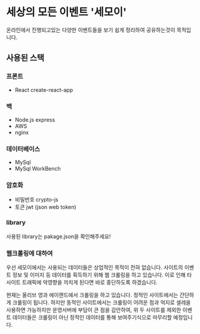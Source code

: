 # 세상의 모든 이벤트 '세모이'
온라인에서 진행되고있는 다양한 이벤트들을 보기 쉽게 정리하여 공유하는것이 목적입니다.


## 사용된 스택
### 프론트
- React create-react-app

### 백
- Node.js express
- AWS
- nginx

### 데이터베이스
- MySql
- MySql WorkBench

### 암호화
- 비밀번호 crypto-js
- 토큰 jwt (json web token)

### library
사용된 library는 pakage.json을 확인해주세요!

### 웹크롤링에 대하여
우선 세모이에서는 사용되는 데이터들은 상업적인 목적이 전혀 없습니다.
사이트의 이벤트 정보 및 이미지 등 데이터를 획득하기 위해 웹 크롤링을 하고 있습니다.
이로 인해 타 사이트 트래픽에 악영향을 끼치게 된다면 바로 중단하도록 하겠습니다.

현재는 올리브 영과 에이랜드에서 크롤링을 하고 있습니다. 정적인 사이트에서는 간단하게 크롤링이 됩니다. 하지만 동적인 사이트에서는 크롤링이 어려운 점과 억지로 셀레을 사용하면 가능하지만 운영서버에 부담이 큰 점을 감안하여, 위 두 사이트를 제외한 이벤트 데이터들은 크롤링이 아닌 정적인 데이터를 통해 보여주기식으로 마무리할 예정입니다.

